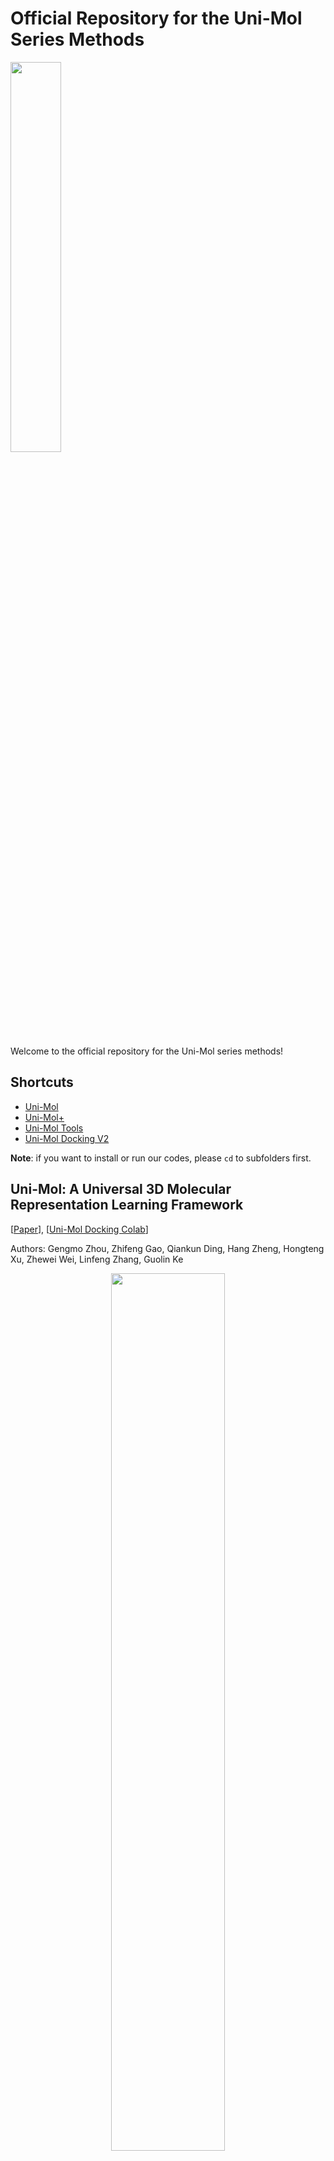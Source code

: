 Official Repository for the Uni-Mol Series Methods
==================================================

<img src = "https://bohrium.oss-cn-zhangjiakou.aliyuncs.com/article/16664/d50607556c5c4076bf3df363a7f1aedf/4feaf601-09b6-4bcb-85a0-70890c36c444.png" width = 40%>

Welcome to the official repository for the Uni-Mol series methods!

Shortcuts
---------

- [Uni-Mol](./unimol/)
- [Uni-Mol+](./unimol_plus/)
- [Uni-Mol Tools](./unimol_tools/)
- [Uni-Mol Docking V2](./unimol_docking_v2/)


**Note**: if you want to install or run our codes, please `cd` to subfolders first.


Uni-Mol: A Universal 3D Molecular Representation Learning Framework
-------------------------------------------------------------------

[[Paper](https://openreview.net/forum?id=6K2RM6wVqKu)], [[Uni-Mol Docking Colab](https://colab.research.google.com/github/dptech-corp/Uni-Mol/blob/main/unimol/notebooks/unimol_binding_pose_demo.ipynb)]

Authors: Gengmo Zhou, Zhifeng Gao, Qiankun Ding, Hang Zheng, Hongteng Xu, Zhewei Wei, Linfeng Zhang, Guolin Ke 

<p align="center"><img src="unimol/figure/overview.png" width=60%></p>
<p align="center"><b>Schematic illustration of the Uni-Mol framework</b></p>

Uni-Mol is a universal 3D molecular pretraining framework that offers a significant expansion of representation capacity and application scope in drug design. The framework comprises two models: a molecular pretraining model that has been trained using 209M molecular 3D conformations, 
and a pocket pretraining model that has been trained using 3M candidate protein pocket data. These two models can be used independently for different tasks and are combined for protein-ligand binding tasks. Uni-Mol has demonstrated superior performance compared to the state-of-the-art (SOTA) in 14 out of 15 molecular property prediction tasks. Moreover, Uni-Mol has achieved exceptional accuracy in 3D spatial tasks, such as protein-ligand binding pose prediction and molecular conformation generation.

Check this [subfolder](./unimol/) for more detalis.


Highly Accurate Quantum Chemical Property Prediction with Uni-Mol+
-------------------------------------------------------------------
[![arXiv](https://img.shields.io/badge/arXiv-2303.16982-00ff00.svg)](https://arxiv.org/abs/2303.16982) [![PWC](https://img.shields.io/endpoint.svg?url=https://paperswithcode.com/badge/highly-accurate-quantum-chemical-property/graph-regression-on-pcqm4mv2-lsc)](https://paperswithcode.com/sota/graph-regression-on-pcqm4mv2-lsc?p=highly-accurate-quantum-chemical-property) [![PWC](https://img.shields.io/endpoint.svg?url=https://paperswithcode.com/badge/highly-accurate-quantum-chemical-property/initial-structure-to-relaxed-energy-is2re)](https://paperswithcode.com/sota/initial-structure-to-relaxed-energy-is2re?p=highly-accurate-quantum-chemical-property)

<p align="center"><img src="unimol_plus/figure/overview.png" width=80%></p>
<p align="center"><b>Schematic illustration of the Uni-Mol+ framework</b></p>

Uni-Mol+ is a model for quantum chemical property prediction. Firstly, given a 2D molecular graph, Uni-Mol+ generates an initial 3D conformation from inexpensive methods such as RDKit. Then, the initial conformation is iteratively optimized to its equilibrium conformation, and the optimized conformation is further used to predict the QC properties. In the PCQM4MV2 and OC20 bencmarks, Uni-Mol+ outperforms previous SOTA methods by a large margin.

Check this [subfolder](./unimol_plus/) for more detalis.

Uni-Mol tools for property prediction, representation and downstreams
--------------------------------------------------------------------
Uni-Mol tools is a easy-use wrappers for property prediction,representation and downstreams with Uni-Mol. It includes the following tools:
* molecular property prediction with Uni-Mol.
* molecular representation with Uni-Mol.
* other downstreams with Uni-Mol.

Check this [subfolder](./unimol_tools/) for more detalis.

Documentation of Uni-Mol tools is available at https://unimol.readthedocs.io/en/latest/

Uni-Mol Docking V2: Towards realistic and accurate binding pose prediction
--------------------------------------------------------------------
[![arXiv](https://img.shields.io/badge/arXiv-2405.11769-00ff00.svg)](https://arxiv.org/abs/2405.11769) ![Static Badge](https://img.shields.io/badge/Bohrium_Apps-Uni--Mol_Docking_V2-blue?link=https%3A%2F%2Fbohrium.dp.tech%2Fapps%2Funimoldockingv2)


<p align="center"><img src="unimol_docking_v2/figure/bohrium_app.png" width=60%></p>
<p align="center"><b>Uni-Mol Docking V2 Bohrium App Interface</b></p>

We update Uni-Mol Docking to Uni-Mol Docking V2, which demonstrates a remarkable improvement in performance, accurately predicting the binding poses of 77+% of ligands in the PoseBusters benchmark with an RMSD value of less than 2.0 Å, and 75+\% passing all quality checks. This represents a significant increase from the 62% achieved by the previous Uni-Mol Docking model. Notably, our Uni-Mol Docking approach generates chemically accurate predictions, circumventing issues such as chirality inversions and steric
clashes that have plagued previous ML models.

Check this [subfolder](./unimol_docking_v2/) for more detalis.

Service of Uni-Mol Docking V2 is avaiable at https://bohrium.dp.tech/apps/unimoldockingv2

News
----
**May 20 2024**: We release Uni-Mol Docking V2, including data, model and weight.

**Jul 7 2023**: We update a new version of Uni-Mol+, including the model setting for OC20 and a better performance on PCQM4MV2. 

**Jun 9 2023**: We release Uni-Mol tools for property prediction, representation and downstreams.

**Mar 16 2023**: We release Uni-Mol+, a model for quantum chemical property prediction.

**Jan 21 2023**: Uni-Mol is accepted by ICLR 2023.

**Oct 12 2022**: Provide a demo to get Uni-Mol molecular representation.

**Sep 20 2022**: Provide Uni-Mol based IFD scoring function baseline for [AIAC 2022 Competition Prediction of protein binding ability of drug molecules](http://www.aiinnovation.com.cn/#/aiaeDetail?id=560). 

**Sep 9 2022**: Provide Uni-Mol binding pose prediction (docking) demo on Colab.

**Sep 8 2022**: 

- The code and data for protein-ligand binding pose prediction are released. 
- Finetuned model weights of molecular conformation generation and protein-ligand binding pose prediction are released. 
- [Paper update](https://chemrxiv.org/engage/chemrxiv/article-details/6318b529bada388485bc8361).

**Aug 17 2022**: Pretrained models are released.

**Jul 10 2022**: Pretraining codes are released.

**Jun 10 2022**: The 3D conformation data used in Uni-Mol is released.


Contact Us
--------
**1. Github issue** (recommended)   
you can open an issue on GitHub.

**2. WeChat**   
We welcome everyone to join our Uni-Mol user **WeChat group**. Scan the QR code below to join.

<img src = "https://bohrium.oss-cn-zhangjiakou.aliyuncs.com/article/16664/34ccee67813f42468568978e61f2f639/3b6b5467-1d17-4c37-a234-150129ac8e22.png" width = 15%>

**3. slack**      
Overseas users can scan the QR code below to join the Uni-Mol discussion channel on Slack.

<img src="https://bohrium.oss-cn-zhangjiakou.aliyuncs.com/article/16664/1faae12e397941c6bc8931a99453b426/21c3bc07-cade-49f9-8a45-4e5bef0e5fda.png" width = 15%>

**4. E-mail**      
If you wish to have in-depth contact with the Uni-Mol development team, please send an email to unimol@dp.tech.



Citation
--------

Please kindly cite our papers if you use the data/code/model.
```
@inproceedings{
  zhou2023unimol,
  title={Uni-Mol: A Universal 3D Molecular Representation Learning Framework},
  author={Gengmo Zhou and Zhifeng Gao and Qiankun Ding and Hang Zheng and Hongteng Xu and Zhewei Wei and Linfeng Zhang and Guolin Ke},
  booktitle={The Eleventh International Conference on Learning Representations },
  year={2023},
  url={https://openreview.net/forum?id=6K2RM6wVqKu}
}
@misc{lu2023highly,
      title={Highly Accurate Quantum Chemical Property Prediction with Uni-Mol+}, 
      author={Shuqi Lu and Zhifeng Gao and Di He and Linfeng Zhang and Guolin Ke},
      year={2023},
      eprint={2303.16982},
      archivePrefix={arXiv},
      primaryClass={physics.chem-ph}
}
```

License
-------

This project is licensed under the terms of the MIT license. See [LICENSE](https://github.com/dptech-corp/Uni-Mol/blob/main/LICENSE) for additional details.
